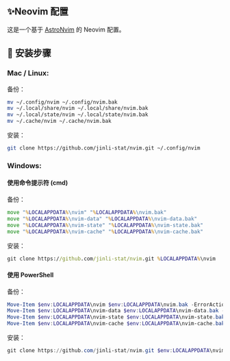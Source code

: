 ## ✨Neovim 配置

这是一个基于  [AstroNvim](https://github.com/AstroNvim/AstroNvim) 的 Neovim 配置。


##  🚀 安装步骤

### Mac / Linux:

备份：
```bash
mv ~/.config/nvim ~/.config/nvim.bak
mv ~/.local/share/nvim ~/.local/share/nvim.bak
mv ~/.local/state/nvim ~/.local/state/nvim.bak
mv ~/.cache/nvim ~/.cache/nvim.bak
```

安装：
```bash
git clone https://github.com/jinli-stat/nvim.git ~/.config/nvim
```

### Windows:

#### 使用命令提示符 (cmd)

备份：
```cmd
move "%LOCALAPPDATA%\nvim" "%LOCALAPPDATA%\nvim.bak"
move "%LOCALAPPDATA%\nvim-data" "%LOCALAPPDATA%\nvim-data.bak"
move "%LOCALAPPDATA%\nvim-state" "%LOCALAPPDATA%\nvim-state.bak"
move "%LOCALAPPDATA%\nvim-cache" "%LOCALAPPDATA%\nvim-cache.bak"
```

安装：

```cmd
git clone https://github.com/jinli-stat/nvim.git %LOCALAPPDATA%\nvim
```

#### 使用 PowerShell

备份：
```powershell
Move-Item $env:LOCALAPPDATA\nvim $env:LOCALAPPDATA\nvim.bak -ErrorAction SilentlyContinue
Move-Item $env:LOCALAPPDATA\nvim-data $env:LOCALAPPDATA\nvim-data.bak -ErrorAction SilentlyContinue
Move-Item $env:LOCALAPPDATA\nvim-state $env:LOCALAPPDATA\nvim-state.bak -ErrorAction SilentlyContinue
Move-Item $env:LOCALAPPDATA\nvim-cache $env:LOCALAPPDATA\nvim-cache.bak -ErrorAction SilentlyContinue
```

安装：
```powershell
git clone https://github.com/jinli-stat/nvim.git $env:LOCALAPPDATA\nvim
```

